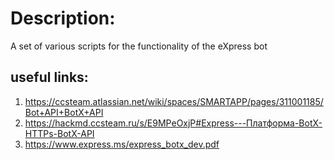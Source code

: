 
# Description:
A set of various scripts for the functionality of the eXpress bot

## useful links:

1. https://ccsteam.atlassian.net/wiki/spaces/SMARTAPP/pages/311001185/Bot+API+BotX+API
2. https://hackmd.ccsteam.ru/s/E9MPeOxjP#Express---Платформа-BotX-HTTPs-BotX-API
3. https://www.express.ms/express_botx_dev.pdf

